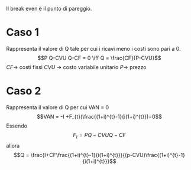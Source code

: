 Il break even è il punto di pareggio.

# Caso 1
Rappresenta il valore di Q tale per cui i ricavi meno i costi sono pari a 0.
$$P Q-CVU Q-CF = 0 \iff Q = \frac{CF}{P-CVU}$$
$CF$→ costi fissi $CVU$ → costo variabile unitario $P$→ prezzo

# Caso 2
Rappresenta il valore di Q per cui VAN = 0
$$VAN = -I +F_{t}(\frac{(1+i)^{t}-1}{i(1+i)^{t}})=0$$
Essendo $$F_{t}= PQ -CVU Q -CF$$
allora $$Q = \frac{I+CF\frac{(1+i)^{t}-1}{i(1+i)^{t}}}{(p-CVU)\frac{(1+i)^{t}-1}{i(1+i)^{t}}}$$
